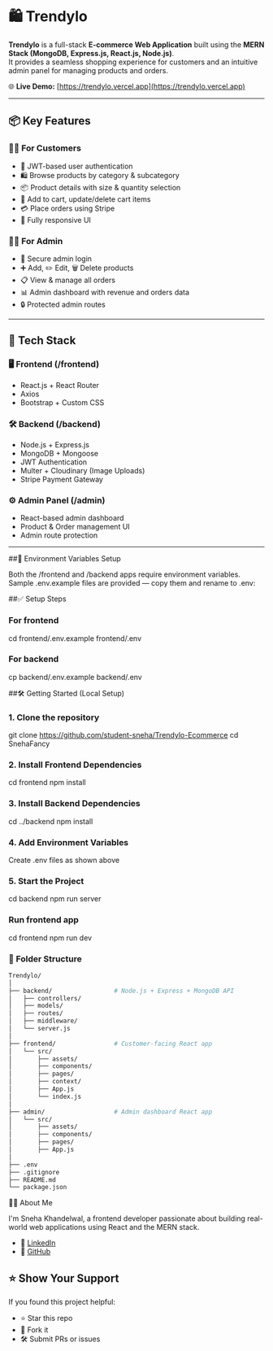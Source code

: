 # 🛍️ Trendylo

**Trendylo** is a full-stack **E-commerce Web Application** built using the **MERN Stack (MongoDB, Express.js, React.js, Node.js)**.  
It provides a seamless shopping experience for customers and an intuitive admin panel for managing products and orders.

🌐 **Live Demo:** [https://trendylo.vercel.app](https://trendylo.vercel.app)

---

## 📦 Key Features

### 👩‍💻 For Customers
- 🔐 JWT-based user authentication
- 🛍️ Browse products by category & subcategory
- 📦 Product details with size & quantity selection
- 🛒 Add to cart, update/delete cart items
- 💳 Place orders using Stripe
- 📱 Fully responsive UI

### 👩‍💼 For Admin
- 🔐 Secure admin login
- ➕ Add, ✏️ Edit, 🗑️ Delete products
- 📋 View & manage all orders
- 📊 Admin dashboard with revenue and orders data
- 🔒 Protected admin routes

---

## 🚀 Tech Stack

### 🖥️ Frontend (/frontend)
- React.js + React Router
- Axios
- Bootstrap + Custom CSS

### 🛠️ Backend (/backend)
- Node.js + Express.js
- MongoDB + Mongoose
- JWT Authentication
- Multer + Cloudinary (Image Uploads)
- Stripe Payment Gateway

### ⚙️ Admin Panel (/admin)
- React-based admin dashboard
- Product & Order management UI
- Admin route protection

---
##🔐 Environment Variables Setup

Both the /frontend and /backend apps require environment variables.
Sample .env.example files are provided — copy them and rename to .env:

##✅ Setup Steps

### For frontend
cd frontend/.env.example frontend/.env

### For backend
cp backend/.env.example backend/.env

##🛠️ Getting Started (Local Setup)
### 1. Clone the repository
git clone https://github.com/student-sneha/Trendylo-Ecommerce
cd SnehaFancy

### 2. Install Frontend Dependencies
cd frontend
npm install

### 3. Install Backend Dependencies
cd ../backend
npm install

### 4. Add Environment Variables
 Create .env files as shown above

### 5. Start the Project
cd backend
npm run server

### Run frontend app
cd frontend
npm run dev

### 📁 Folder Structure
```bash
Trendylo/
│
├── backend/                 # Node.js + Express + MongoDB API
│   ├── controllers/
│   ├── models/
│   ├── routes/
│   ├── middleware/
│   └── server.js
│
├── frontend/                # Customer-facing React app
│   └── src/
│       ├── assets/
│       ├── components/
│       ├── pages/
│       ├── context/
│       ├── App.js
│       └── index.js
│
├── admin/                   # Admin dashboard React app
│   └── src/
│       ├── assets/
│       ├── components/
│       ├── pages/
│       ├── App.js
│
├── .env
├── .gitignore
├── README.md
└── package.json
```

🙋‍♀️ About Me

I'm Sneha Khandelwal, a frontend developer passionate about building real-world web applications using React and the MERN stack.

- 💼 [LinkedIn](https://www.linkedin.com/in/snehagupta12/)  
- 🧠 [GitHub](https://github.com/student-sneha)

## ⭐️ Show Your Support

If you found this project helpful:

- ⭐️ Star this repo  
- 🍴 Fork it  
- 🛠️ Submit PRs or issues

